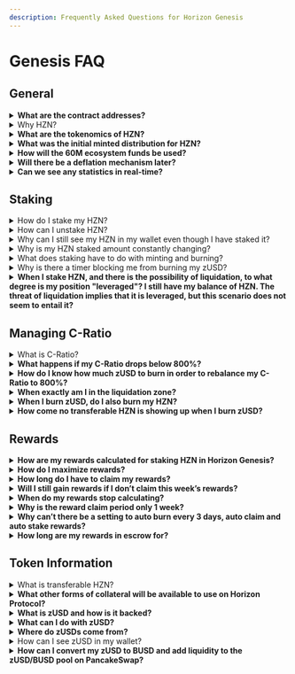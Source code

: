 ```yaml
---
description: Frequently Asked Questions for Horizon Genesis
---
```


# Genesis FAQ

## General

<details>

<summary><strong>What are the contract addresses?</strong></summary>

`HZN: 0xc0eff7749b125444953ef89682201fb8c6a917cd`

`zUSD: 0xf0186490b18cb74619816cfc7feb51cdbe4ae7b9`

</details>

<details>

<summary>Why HZN?</summary>

* Built on the BSC for faster, cheaper, scalable transactions
* More focus on bringing a wider range of synthetic assets that represent the real and crypto worlds
* Building more innovative synthetic assets such as zIndices, zNFTs, leveraged assets and others
* Bringing DeFi to NFTs via Synthetic NFTs
* Cross-chain interoperability: BSC, ETH, Solana, Polygon, Tron, Cosmos, Reef, and more
* Focused on user experience and education
* Community driven

</details>

<details>

<summary><strong>What are the tokenomics of HZN?</strong></summary>

To understand the tokenomics please refer to our [Supply and Inflation Policy article](https://horizonprotocol.medium.com/horizon-supply-and-inflation-policy-f0aaa8cc4a3a).

</details>

<details>

<summary><strong>What was the initial minted distribution for HZN?</strong></summary>

The initial minted supply of HZN tokens is 100,000,000.

Distribution:

* 10% (10,000,000 HZN) will be reserved for the IFO on PancakeSwap.
* 30% (30,000,000 HZN) will be reserved for Liquidity Mining (PHB, HZN, HZN-BNB LP) purposes.
* 60% (60,000,000 HZN) will be reserved for the Ecosystem & Community Fund.

</details>

<details>

<summary><strong>How will the 60M ecosystem funds be used?</strong></summary>

The 60M Ecosystem & Community Fund will be used to support the protocol and community via stabilization of synthetic asset collateralization, market making for synthetic assets, protocol grants and blockchain fees, bounties, partnerships, marketing, and other community incentives. None of these funds are going to the team, advisors, or investors and are not intended to ever be completely circulating in the market. This fund is the treasury of Horizon Protocol itself and is for the benefit and long term sustainability of the protocol. The intention for this fund is to eventually be completely governed by the community via a DAO.

</details>

<details>

<summary><strong>Will there be a deflation mechanism later?</strong></summary>

As our project evolves, we can certainly begin to implement deflationary mechanisms. If you wish to contribute to the discussion around this, please join our Telegram community [here](https://t.me/HorizonProtocol).

</details>

<details>

<summary><strong>Can we see any statistics in real-time?</strong></summary>

To see real-time network data and analytics for Horizon Protocol, check out the [Horizon Dashboard](https://dashboard.horizonprotocol.com).

</details>

## Staking

<details>

<summary>How do I stake my HZN?</summary>

To stake HZN you also need to mint zUSD, which is a stablecoin backed by your staked HZN. This zUSD must be paid back in order to reclaim your HZN and is considered as an interest-free debt. Staking HZN requires managing your Collateralization Ratio (C-Ratio) in order to be eligible for rewards and avoid liquidation.

Learn more about staking [here](staking-on-horizon-genesis/). Get started [here](guides/getting-started.md).

</details>

<details>

<summary>How can I unstake HZN?</summary>

You must burn zUSD in order to unstake HZN. Burning zUSD will reduce your debt which also reduces the amount of HZN required to back that debt.

* Any zUSD burned while under an 800% C-Ratio will only reduce your debt and increase your C-Ratio, but will not unstake any HZN.
* Any zUSD burned while over an 800% C-Ratio will reduce your debt AND unstake HZN at an 800% ratio. Reducing your debt to 0 would unstake all of your HZN. Unstaked HZN would become 'transferable' HZN, which is freely usable HZN.

</details>

<details>

<summary>Why can I still see my HZN in my wallet even though I have staked it?</summary>

When staking HZN in Horizon Genesis, your HZN will never actually leave your wallet. Horizon Genesis will automatically flag your HZN as 'staked' rendering it unusable until you unstake your position. HZN that isn't staked will be considered 'transferable' and freely usable to transfer or sell.

</details>

<details>

<summary>Why is my HZN staked amount constantly changing?</summary>

Horizon Protocol has a dynamic staking mechanism that automatically adjusts the amount of HZN staked based on the current price of HZN in order to always maintain an 800% backing of your current debt. Transferable and escrowed HZN are dynamically used to maintain an 800% C-Ratio as the price of HZN fluctuates.

Let’s take an example: (using a C-Ratio of 800%)

1. You mint 100 zUSD with 800 HZN (1 HZN = $1) at 800% C-Ratio, your staked HZN balance would be 800 and your transferable HZN balance would be 0 (assuming you staked all of your HZN).
2. The price of HZN goes up to $1.5, now you would only need 533.33 HZN to back your 100 zUSD. Horizon Genesis would automatically release 266.67 HZN from being staked and it would become transferable HZN. This transferable HZN could then be freely used to mint more zUSD, transferred to another wallet, or sold on an exchange.
3. The price of HZN drops to $0.5, then you will need 1,600 HZN (1600 x $0.5 = $800) to back your 100 zUSD debt position. Horizon Genesis will automatically migrate any transferable or escrowed HZN in your wallet to become staked HZN until the necessary 1600 HZN backing is met. If you don’t have any transferable HZN, then your C-Ratio will fall below the 800% target C-Ratio and you will no longer be able to claim rewards.

</details>

<details>

<summary>What does staking have to do with minting and burning?</summary>

Staking HZN means that you are putting the HZN in there as collateral to Mint/Borrow zUSD. The reason it is called Minting instead of Borrowing is because there is no interest in this process. This is also why zUSD is called “Debt”, because you are technically borrowing this zUSD and you need to return it to be able to take back your HZN. An example of this would be a second mortgage, where you use your house as the collateral and you’re able to borrow some money. To get the house back to be fully under your ownership, then you need to pay back all the money first.

C-Ratio stands for collateralization ratio. This is the amount of collateral needed to borrow/mint a certain amount of zUSD. At 800%, you need $800 worth of HZN to mint $100 of zUSD.

If the price of HZN goes up to double the price, then your HZN is now worth $1600, which means that if you haven’t touched anything else, you are now at a c-ratio of 1600%. At this point, you can Mint again, which would take the extra $800 of HZN and borrow/mint to give you another $100 zUSD for a total of $200 zUSD at 800% c-ratio.

If the price of HZN drops by half back to the previous price so that it is worth $800 again, then you c-ratio has now dropped to 400%. To get back to 800% c-ratio, you need to “Burn”/repay $100 of zUSD so you are back at $100 zUSD of debt.

So the final conclusion is if you hold the zUSD that you mint and don’t do anything with it (trading it away or using it to invest in something else), you will have all the zUSD needed to “burn”/repay your zUSD debt and take out your collateral of HZN.

</details>

<details>

<summary>Why is there a timer blocking me from burning my zUSD?</summary>

There is a 24 hour period between minting and burning zUSD. This is necessary to prevent oracle front-running attacks.

</details>

<details>

<summary><strong>When I stake HZN, and there is the possibility of liquidation, to what degree is my position "leveraged"? I still have my balance of HZN. The threat of liquidation implies that it is leveraged, but this scenario does not seem to entail it?</strong></summary>

Liquidation in Horizon Protocol is not the same as liquidation of a leveraged or margin position. Your position in Horizon Protocol is not leveraged, you are actually over-collateralizing a debt position at an 800% ratio to back the creation of synthetic assets. Liquidation occurs when you lack sufficient backing of those synthetic assets. Please refer to the [liquidation section](staking-on-horizon-genesis/liquidation.md).

</details>

## Managing C-Ratio

<details>

<summary>What is C-Ratio?</summary>

Collateralization Ratio or C-Ratio is the ratio between your collateral and your debt. Horizon Protocol currently has a target C-Ratio of 800% meaning you need $8 worth of HZN staked to mint $1 zUSD to have a $1 debt. The purpose of the C-Ratio is to ensure that the synthetics produced by Horizon Protocol are sufficiently backed during price fluctuations.

</details>

<details>

<summary><strong>What happens if my C-Ratio drops below 800%?</strong></summary>

If your C-Ratio drops below 800% you will not be able to claim rewards. You will continue to gain rewards but will need to restore your C-Ratio to 800% by burning zUSD or adding more HZN in order to claim rewards. If you do not claim your rewards after a week, your rewards will be forfeited and redistributed to the following week's reward pool.

</details>

<details>

<summary><strong>How do I know how much zUSD to burn in order to rebalance my C-Ratio to 800%?</strong></summary>

Horizon Genesis has preset strategies to help you manage your C-Ratio. Simply clicking the “Aggressive - 800%” preset strategy will automatically calculate how much zUSD you need to burn to return to 800%. You may also manually input how much zUSD you want to burn if you want to maintain a different C-Ratio.

</details>

<details>

<summary><strong>When exactly am I in the liquidation zone?</strong></summary>

If your C-Ratio goes under 200% - you will be automatically flagged for liquidation. Horizon Genesis has a 3-day grace period to allow you to restore your C-Ratio and clear your liquidation flag before your account becomes available for liquidation. You will need to restore your C-Ratio back to 800% before you're able to clear your liquidation flag.

**WARNING:**

Please note that clearing your liquidation flag requires a blockchain transaction and is NOT automatic.

Learn more about liquidation [here](staking-on-horizon-genesis/liquidation.md).

</details>

<details>

<summary><strong>When I burn zUSD, do I also burn my HZN?</strong></summary>

No, you never lose HZN when burning zUSD. If your C-Ratio is under 800%, burning zUSD just reduces your debt and increases your C-Ratio. Once your C-Ratio is above 800% you will begin to unstake your HZN when burning zUSD. Reducing your debt to 0 would unstake all of your HZN. Unstaked HZN will become 'transferable' HZN, which is freely usable HZN.

</details>

<details>

<summary><strong>How come no transferable HZN is showing up when I burn zUSD?</strong></summary>

There are 2 reasons this can occur:

1. You are under 800% C-Ratio, therefore no HZN will actually become unstaked until you burn zUSD while over 800% C-Ratio.
2. All escrowed HZN you have used to stake must be first unstaked before un-escrowed HZN begins to unstake and become transferable.

</details>

## Rewards

<details>

<summary><strong>How are my rewards calculated for staking HZN in Horizon Genesis?</strong></summary>

Your rewards are calculated based on the proportion of your personal debt against the global debt pool. Your proportion of global debt is calculated based on a snapshot of the network taken every Friday around 15:00 UTC.

`Your Weekly Rewards = Personal debt/Global debt * Weekly Rewards`

</details>

<details>

<summary><strong>How do I maximize rewards?</strong></summary>

To maximize rewards you want to hold more debt and mint with all of your HZN (aggressive 800% strategy). Any price drop from the point of minting at 800% will result in you not being able to claim rewards. You have 1 week, until the next week’s reward period starts, to make sure your C-Ratio is at least 800% and claim your rewards or they will be forfeited and returned to the following week’s reward pool for others to earn.

**DANGER:**

Maximizing rewards is risky and requires more active management. Do not take on risk that you are not comfortable with.

</details>

<details>

<summary><strong>How long do I have to claim my rewards?</strong></summary>

You have until the next reward period to claim your rewards (7 days from when rewards are claimable). Unclaimed rewards will be redistributed into next week’s reward pool. You can see how long you have left to claim by checking the bottom right of the screen where you will see a timer until the next reward claim period.

</details>

<details>

<summary><strong>Will I still gain rewards if I don’t claim this week’s rewards?</strong></summary>

Yes, you will continue to gain rewards every week based on how much debt you hold. Any rewards you don’t claim each week will be forfeited and returned back to the reward pool for the following week's reward distribution.

</details>

<details>

<summary><strong>When do my rewards stop calculating?</strong></summary>

You will gain rewards as long as you have a debt position at the end of each reward period on Horizon Genesis. If you burn all your zUSD, you will no longer gain rewards.

</details>

<details>

<summary><strong>Why is the reward claim period only 1 week?</strong></summary>

The reward claim period coincides with the Horizon Protocol monetary policy, which distributes new tokens on a weekly basis.

In addition, it is very important to maintain the global C-Ratio, therefore, it is critical that stakers are active stakers, re-adjusting their individual C-Ratios at least once a week. Staking in Horizon Protocol is not a stake-and-forget type of system.

Please remember that rewards for the previous week must be claimed before the start of the next reward period or they will be forfeited and redistributed into the next week’s reward pool.

</details>

<details>

<summary><strong>Why can’t there be a setting to auto burn every 3 days, auto claim and auto stake rewards?</strong></summary>

Burning, claiming, and staking require transactions on the blockchain that need to be paid for by the user.

</details>

<details>

<summary><strong>How long are my rewards in escrow for?</strong></summary>

The vesting period for all claimed rewards is 1 year.

</details>

## Token Information

<details>

<summary>What is transferable HZN?</summary>

Transferable HZN is HZN that is available to be used in your wallet. You can transfer it or sell it, or keep it in your wallet to increase your C-Ratio. Having a good transferable HZN balance will help you maintain your debt position if the HZN price drops and you need more HZN to be staked. Horizon Genesis will automatically migrate your transferable HZN to become staked HZN in this event.

</details>

<details>

<summary><strong>What other forms of collateral will be available to use on Horizon Protocol?</strong></summary>

We’ll be looking into other forms of collateral such as BNB and other assets, but currently you can only use HZN as collateral.

</details>

<details>

<summary><strong>What is zUSD and how is it backed?</strong></summary>

zUSD is a stablecoin that is pegged to the US Dollar and is minted in Horizon Genesis when staking HZN as collateral. More collateral options will be available in the future.

</details>

<details>

<summary><strong>What can I do with zUSD?</strong></summary>

The main purpose of zUSD to is to use it to trade for other zAssets on Horizon Exchange. These zAssets are an array of synthetic assets representing the crypto and real economy (i.e. zBTC, zETH, zAPPL, zTSLA, etc.)

Additionally, for staking purposes, you can trade it on [PancakeSwap](https://pancakeswap.finance/swap?inputCurrency=0xF0186490B18CB74619816CfC7FeB51cdbe4ae7b9\&outputCurrency=0xe9e7cea3dedca5984780bafc599bd69add087d56) or compound your HZN staking rewards by supplying liquidity to the [zUSD/BUSD LP in PancakeSwap](https://pancakeswap.finance/add/0xe9e7CEA3DedcA5984780Bafc599bD69ADd087D56/0xF0186490B18CB74619816CfC7FeB51cdbe4ae7b9) and staking the LP for rewards in the Horizon Genesis [Earn](https://genesis.horizonprotocol.com/earn) tab.

</details>

<details>

<summary><strong>Where do zUSDs come from?</strong></summary>

zUSDs are always minted (and burned) at a value of $1.00 and are backed by the HZN you ‘stake’ into Horizon Genesis.

</details>

<details>

<summary>How can I see zUSD in my wallet?</summary>

Add the zUSD token address: `0xf0186490b18cb74619816cfc7feb51cdbe4ae7b9` to your wallet.

</details>

<details>

<summary><strong>How can I convert my zUSD to BUSD and add liquidity to the zUSD/BUSD pool on PancakeSwap?</strong></summary>

zUSD is tradeable on PancakeSwap [here](https://pancakeswap.finance/swap?inputCurrency=0xF0186490B18CB74619816CfC7FeB51cdbe4ae7b9\&outputCurrency=0xe9e7cea3dedca5984780bafc599bd69add087d56).

You can add liquidity for the zUSD-BUSD pool [here](https://pancakeswap.finance/add/0xe9e7CEA3DedcA5984780Bafc599bD69ADd087D56/0xF0186490B18CB74619816CfC7FeB51cdbe4ae7b9).

The zUSD/BUSD liquidity pool can be checked [here](https://bscscan.com/address/0xc3bf4e0ea6b76c8edd838e14be2116c862c88bdf).

zUSD token address: `0xf0186490b18cb74619816cfc7feb51cdbe4ae7b9`

</details>
